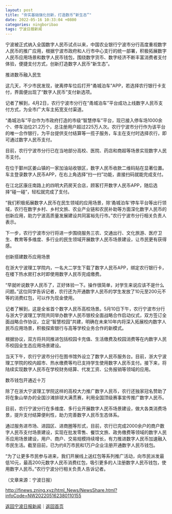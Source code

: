 ```yaml
---
layout: post
title: "夯实基础强化创新，打造数币“新生态”"
date: 2022-05-16 10:33:04 +0800
categories: ningboribao
tags: 宁波日报新闻
---
```

<p>宁波被正式纳入全国数字人民币试点以来，中国农业银行宁波市分行高度重视数字人民币的推广应用，根据宁波市政府和人行市中心支行的统一部署，积极拓展数字人民币应用场景和数字人民币钱包，围绕数字货币、数字经济不断丰富消费者支付体验，便捷支付方式，创新打造数字人民币“新生态”。</p><p>推进数币融入民生</p><p>这几天，不少市民发现，驶离停车位后打开“甬城泊车”APP，若选择农行银行卡支付，界面便出现了“数字人民币”支付新选项。</p><p>记者了解到，4月2日，农行宁波市分行在“甬城泊车”平台成功上线数字人民币支付方式，为全市广大车主拓宽支付渠道。</p><p>“甬城泊车”平台作为市政府打造的市级“智慧停车”平台，现已接入停车场1000余个、停车泊位21.2万个，总注册用户超过225万人次。农行宁波市分行作为该平台的唯一合作银行，为平台提供支付结算等一揽子服务，车主在支付时选择农行，即可通过数字人民币支付。</p><p>目前，农行宁波市分行已在当地部分高校、医院、药店和商超等场景实现数字人民币支付。</p><p>在位于鄞州区姜山镇的一家加油站收银区，数字人民币收款二维码贴在显著位置。车主登录数字人民币APP，在右上角选择“扫一扫”功能，直接扫码就能完成支付。</p><p>在江北区康庄南路上的四明大药房天合店，顾客打开数字人民币APP，随后选择“碰一碰”，轻松就完成了支付。</p><p>“我们积极拓展数字人民币在民生领域的应用场景，除‘甬城泊车’停车平台等出行领域，农行在数字乡村、乡村文旅、农业产业链和农民补助等方面深化数字人民币的创新应用，助力宁波高质量发展建设共同富裕先行市。”农行宁波市分行相关负责人表示。</p><p>下一步，农行宁波市分行将进一步围绕服务三农、交通出行、文化旅游、医疗卫生、教育等多维度、多行业的民生领域开展数字人民币场景建设，让市民更有获得感。</p><p>创新搭建数币应用场景</p><p>在浙大宁波理工学院内，一名大二学生下载了数字人民币APP，绑定农行银行卡，在楼下热水房打水时即使用数字人民币完成缴费。</p><p>“早就听说数字人民币了，正好体验一下。操作很简单，对学生来说应该不是什么问题。”这位同学告诉记者，农行还为开通数字人民币的学生发放了10元至200元不等的消费红包，可以作为现金使用。</p><p>记者了解到，这是全省首个数字人民币高校场景。5月10日下午，农行宁波市分行与浙大宁波理工学院共同举办数字人民币银校全面战略合作启动仪式，双方签订全面战略合作协议，立足“智慧校园”共建，明确在未来10年内将深入拓展校内数字人民币应用场景，积极探索银行与高等学校业务合作的新模式。</p><p>根据协议，双方将共同推进包括校园卡充值、生活缴费及校园消费等在内数字人民币校园全生态应用场景建设。</p><p>当天下午，农行宁波市分行在图书馆外设立了数字人民币服务台。目前，浙大宁波理工学院的校内超市、热水缴费等均已支持学生使用数字人民币支付。接下来，将陆续实现数字人民币在学校财务结算、代发工资、公务报销等领域的应用。</p><p>数币钱包开通近十万</p><p>除了在浙大宁波理工学院这样的高校大力推广数字人民币，农行还独家冠名赞助了将在象山举办的全国沙滩排球大满贯赛，利用全国顶级赛事宣传推广数字人民币。</p><p>目前，农行宁波分行在多维度、多行业开展数字人民币场景建设，做大各类消费场景，提升支付结算便利性，助力完善数字人民币生态体系。</p><p>通过服务进市场、进园区、进商圈等形式，目前，农行已完成2000余户的商户数字人民币支付场景建设，实现在批发零售、餐饮文旅、政务缴费等领域的数字人民币应用场景建设，用户、商户、交易规模持续增长，有力推进数字人民币加速融入市民生活。截至目前，已为约8万市民和1万户企业注册开通数字人民币钱包。</p><p>“为了让更多市民参与进来，我们开展线上送红包等系列推广活动，向市民派发最低10元，最高200元数字人民币消费红包，吸引更多的人注册数字人民币钱包，使用数字人民币。”农行宁波分行相关负责人告诉记者。</p><p class="em_media">（文章来源：宁波日报）</p>

<http://finews.zning.xyz/html_News/NewsShare.html?infoCode=NW202205162380110155>

[返回宁波日报新闻](//finews.withounder.com/category/ningboribao.html)｜[返回首页](//finews.withounder.com/)
